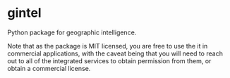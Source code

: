 # gintel

Python package for geographic intelligence.

Note that as the package is MIT licensed, you are free to use the it in commercial applications, with the caveat being that you will need to reach out to all of the integrated services to obtain permission from them, or obtain a commercial license.